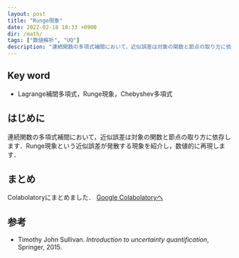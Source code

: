 ```yaml
---
layout: post
title: "Runge現象"
date: 2022-02-18 18:33 +0900
dir: /math/
tags: ["数値解析", "UQ"]
description: "連続関数の多項式補間において，近似誤差は対象の関数と節点の取り方に依存します．Runge現象という近似誤差が発散する現象を紹介し，数値的に再現します．"
---
```

## Key word
- Lagrange補間多項式，Runge現象，Chebyshev多項式

## はじめに
連続関数の多項式補間において，近似誤差は対象の関数と節点の取り方に依存します．Runge現象という近似誤差が発散する現象を紹介し，数値的に再現します．

## まとめ
Colabolatoryにまとめました．
[Google Colabolatoryへ](https://colab.research.google.com/drive/17KSZ52UEkJkubNxpFtzM9XgfvCKfnOqG?usp=sharing)

## 参考
- Timothy John Sullivan. *Introduction to uncertainty quantification*, Springer, 2015.

